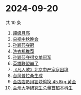 # 2024-09-20

共 10 条

<!-- BEGIN -->
<!-- 最后更新时间 Fri Sep 20 2024 01:11:31 GMT+0800 (China Standard Time) -->

1. [超级月亮](https://www.zhihu.com/search?q=%E8%B6%85%E7%BA%A7%E6%9C%88%E4%BA%AE)
1. [央视中秋晚会](https://www.zhihu.com/search?q=%E5%A4%AE%E8%A7%86%E4%B8%AD%E7%A7%8B%E6%99%9A%E4%BC%9A)
1. [孙颖莎夺冠](https://www.zhihu.com/search?q=%E5%AD%99%E9%A2%96%E8%8E%8E%E5%A4%BA%E5%86%A0)
1. [洗衣机推荐](https://www.zhihu.com/search?q=%E6%B4%97%E8%A1%A3%E6%9C%BA%E6%8E%A8%E8%8D%90)
1. [孙颖莎夺得女单冠军](https://www.zhihu.com/search?q=%E5%AD%99%E9%A2%96%E8%8E%8E%E5%A4%BA%E5%BE%97%E5%A5%B3%E5%8D%95%E5%86%A0%E5%86%9B)
1. [英雄联盟崩了](https://www.zhihu.com/search?q=%E8%8B%B1%E9%9B%84%E8%81%94%E7%9B%9F%E5%B4%A9%E4%BA%86)
1. [《凡人歌》北京中产家庭困境](https://www.zhihu.com/search?q=%E3%80%8A%E5%87%A1%E4%BA%BA%E6%AD%8C%E3%80%8B%E5%8C%97%E4%BA%AC%E4%B8%AD%E4%BA%A7%E5%AE%B6%E5%BA%AD%E5%9B%B0%E5%A2%83)
1. [台风普拉桑生成](https://www.zhihu.com/search?q=%E5%8F%B0%E9%A3%8E%E6%99%AE%E6%8B%89%E6%A1%91%E7%94%9F%E6%88%90)
1. [金店店员用铅块偷换 45.8kg 黄金](https://www.zhihu.com/search?q=%E9%87%91%E5%BA%97%E5%BA%97%E5%91%98%E7%94%A8%E9%93%85%E5%9D%97%E5%81%B7%E6%8D%A2%2045.8kg%20%E9%BB%84%E9%87%91)
1. [兰州大学研究生总量首超本科生](https://www.zhihu.com/search?q=%E5%85%B0%E5%B7%9E%E5%A4%A7%E5%AD%A6%E7%A0%94%E7%A9%B6%E7%94%9F%E6%80%BB%E9%87%8F%E9%A6%96%E8%B6%85%E6%9C%AC%E7%A7%91%E7%94%9F)

<!-- END -->
